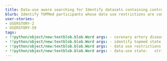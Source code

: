 ```yaml
---
title: Data-use aware searching for Identify datasets containing controls and cases with coronary artery disease
blurb: Identify TOPMed participants whose data use restrictions are compatible for coronary artery diseases research.
user-stories:
- USERSTORY-2
- USERSTORY-59
tags:
- !!python/object/new:textblob.blob.Word args: - coronary artery diseases research state:   string: coronary artery diseases research   pos_tag: null
- !!python/object/new:textblob.blob.Word args: - identify topmed state:   string: identify topmed   pos_tag: null
- !!python/object/new:textblob.blob.Word args: - data use restrictions state:   string: data use restrictions   pos_tag: null
- !!python/object/new:textblob.blob.Word args: - data-use state:   string: data-use   pos_tag: null
---
```


